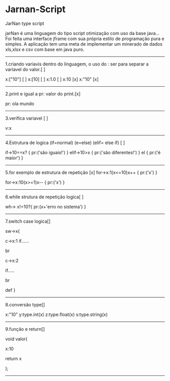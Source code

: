 # Jarnan-Script

JarNan type script


jarNan é uma linguagem do tipo script otimização com uso da base java...
Foi feita uma interface jframe com sua própria estilo de programação pura e simples.
A aplicação tem uma meta de implementar um minerado de dados xls,xlsx e csv com base em java puro.
_______________________________________________________________________________________________________________

1.criando variavis dentro do linguagem, o uso do : ser para separar a variavel do valor.[ ]

x:["10"] [ ] 
x:[10]   [ ]
x:1.0    [ ]
x:10     [x]
x:"10"   [x]

_______________________________________________________________________________________________________________

2.print e igual a pr: valor do print.[x]

pr: ola mundo
_______________________________________________________________________________________________________________
3.verifica variavel [ ]

v:x

_______________________________________________________________________________________________________________
4.Estrutura de logica (if=normal) (e=else) (elif= else if) [ ]

if->10==x?
{
pr:('são iguais!')
}
elif->10>x
{
pr:('são diferentes!')
}
el
{
pr:('é maior')
}

_______________________________________________________________________________________________________________


5.for exemplo de estrutura de repetição [x]
for->x:1(x<=10)x++
{
pr:('x')
}

for->x:10(x>=1)x--
{
pr:('x')
}
_______________________________________________________________________________________________________________
6.while strutura de repetição logica[ ]

wh-> x!=10?{
pr:(x+'erro no sistema')
}
_______________________________________________________________________________________________________________

7.switch case logica[]

sw->x{

c->x:1
if......

br

c->x:2

if.....

br

def
}
_______________________________________________________________________________________________________________

8.conversão type[]

x:"10"
y:type.int(x)
z:type.float(x)
s:type.string(x)

_______________________________________________________________________________________________________________
9.função e return[]

void valor(

x:10

return x

);
___________________________________________________________________________



